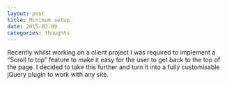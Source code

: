 ```yaml
---
layout: post
title: Minimum setup
date: 2015-02-09
categories: thoughts
---
```


Recently whilst working on a client project I was required to implement a “Scroll to top” feature to make it easy for the user to get back to the top of the page. I decided to take this further and turn it into a fully customisable jQuery plugin to work with any site.